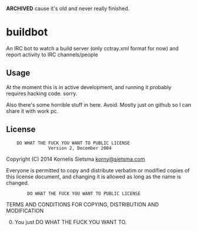**ARCHIVED** cause it's old and never really finished.

# buildbot

An IRC bot to watch a build server (only cctray.xml format for now) and report activity to IRC channels/people

## Usage

At the moment this is in active development, and running it probably requires hacking code. sorry.

Also there's some horrible stuff in here. Avoid.  Mostly just on github so I can share it with work pc.

## License

        DO WHAT THE FUCK YOU WANT TO PUBLIC LICENSE
                    Version 2, December 2004

 Copyright (C) 2014 Kornelis Sietsma <korny@sietsma.com>

 Everyone is permitted to copy and distribute verbatim or modified
 copies of this license document, and changing it is allowed as long
 as the name is changed.

            DO WHAT THE FUCK YOU WANT TO PUBLIC LICENSE
   TERMS AND CONDITIONS FOR COPYING, DISTRIBUTION AND MODIFICATION

  0. You just DO WHAT THE FUCK YOU WANT TO.
